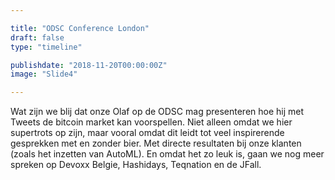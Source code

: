 ```yaml
---

title: "ODSC Conference London"
draft: false
type: "timeline"

publishdate: "2018-11-20T00:00:00Z"
image: "Slide4"

---
```


Wat zijn we blij dat onze Olaf op de ODSC mag presenteren hoe hij met Tweets de bitcoin market kan voorspellen. Niet alleen omdat we hier supertrots op zijn, maar vooral omdat dit leidt tot veel inspirerende gesprekken met en zonder bier. Met directe resultaten bij onze klanten (zoals het inzetten van AutoML). En omdat het zo leuk is, gaan we nog meer spreken op Devoxx Belgie, Hashidays, Teqnation en de JFall.

